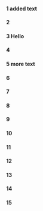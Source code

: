 #### 1 added text
#### 2
#### 3 Hello
#### 4
#### 5 more text
#### 6
#### 7
#### 8
#### 9
#### 10
#### 11
#### 12
#### 13
#### 14
#### 15